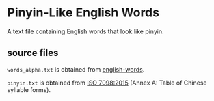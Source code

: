# Pinyin-Like English Words
A text file containing English words that look like pinyin.

## source files
`words_alpha.txt` is obtained from [english-words](https://github.com/dwyl/english-words).

`pinyin.txt` is obtained from [ISO 7098:2015](https://www.iso.org/standard/61420.html) (Annex A: Table of Chinese syllable forms).
